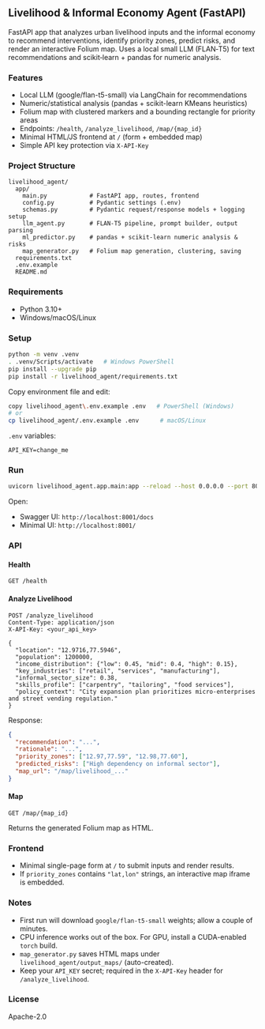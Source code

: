 ## Livelihood & Informal Economy Agent (FastAPI)

FastAPI app that analyzes urban livelihood inputs and the informal economy to recommend interventions, identify priority zones, predict risks, and render an interactive Folium map. Uses a local small LLM (FLAN‑T5) for text recommendations and scikit‑learn + pandas for numeric analysis.

### Features

- Local LLM (google/flan-t5-small) via LangChain for recommendations
- Numeric/statistical analysis (pandas + scikit-learn KMeans heuristics)
- Folium map with clustered markers and a bounding rectangle for priority areas
- Endpoints: `/health`, `/analyze_livelihood`, `/map/{map_id}`
- Minimal HTML/JS frontend at `/` (form + embedded map)
- Simple API key protection via `X-API-Key`

### Project Structure

```
livelihood_agent/
  app/
    main.py            # FastAPI app, routes, frontend
    config.py          # Pydantic settings (.env)
    schemas.py         # Pydantic request/response models + logging setup
    llm_agent.py       # FLAN-T5 pipeline, prompt builder, output parsing
    ml_predictor.py    # pandas + scikit-learn numeric analysis & risks
    map_generator.py   # Folium map generation, clustering, saving
  requirements.txt
  .env.example
  README.md
```

### Requirements

- Python 3.10+
- Windows/macOS/Linux

### Setup

```bash
python -m venv .venv
. .venv/Scripts/activate   # Windows PowerShell
pip install --upgrade pip
pip install -r livelihood_agent/requirements.txt
```

Copy environment file and edit:

```bash
copy livelihood_agent\.env.example .env   # PowerShell (Windows)
# or
cp livelihood_agent/.env.example .env      # macOS/Linux
```

`.env` variables:

```
API_KEY=change_me
```

### Run

```bash
uvicorn livelihood_agent.app.main:app --reload --host 0.0.0.0 --port 8001
```

Open:

- Swagger UI: `http://localhost:8001/docs`
- Minimal UI: `http://localhost:8001/`

### API

#### Health

```http
GET /health
```

#### Analyze Livelihood

```http
POST /analyze_livelihood
Content-Type: application/json
X-API-Key: <your_api_key>

{
  "location": "12.9716,77.5946",
  "population": 1200000,
  "income_distribution": {"low": 0.45, "mid": 0.4, "high": 0.15},
  "key_industries": ["retail", "services", "manufacturing"],
  "informal_sector_size": 0.38,
  "skills_profile": ["carpentry", "tailoring", "food services"],
  "policy_context": "City expansion plan prioritizes micro-enterprises and street vending regulation."
}
```

Response:

```json
{
  "recommendation": "...",
  "rationale": "...",
  "priority_zones": ["12.97,77.59", "12.98,77.60"],
  "predicted_risks": ["High dependency on informal sector"],
  "map_url": "/map/livelihood_..."
}
```

#### Map

```http
GET /map/{map_id}
```

Returns the generated Folium map as HTML.

### Frontend

- Minimal single-page form at `/` to submit inputs and render results.
- If `priority_zones` contains `"lat,lon"` strings, an interactive map iframe is embedded.

### Notes

- First run will download `google/flan-t5-small` weights; allow a couple of minutes.
- CPU inference works out of the box. For GPU, install a CUDA-enabled `torch` build.
- `map_generator.py` saves HTML maps under `livelihood_agent/output_maps/` (auto-created).
- Keep your `API_KEY` secret; required in the `X-API-Key` header for `/analyze_livelihood`.

### License

Apache-2.0
